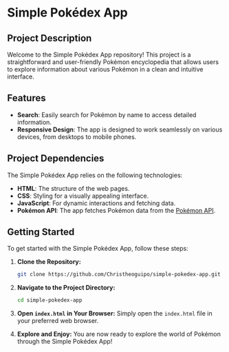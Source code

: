# Simple Pokédex App

## Project Description
Welcome to the Simple Pokédex App repository! This project is a straightforward and user-friendly Pokémon encyclopedia that allows users to explore information about various Pokémon in a clean and intuitive interface.

## Features

- **Search**: Easily search for Pokémon by name to access detailed information.
- **Responsive Design**: The app is designed to work seamlessly on various devices, from desktops to mobile phones.

## Project Dependencies

The Simple Pokédex App relies on the following technologies:

- **HTML**: The structure of the web pages.
- **CSS**: Styling for a visually appealing interface.
- **JavaScript**: For dynamic interactions and fetching data.
- **Pokémon API**: The app fetches Pokémon data from the [Pokémon API](https://pokeapi.co/).

## Getting Started

To get started with the Simple Pokédex App, follow these steps:

1. **Clone the Repository:**
    ```bash
    git clone https://github.com/Christheoguipo/simple-pokedex-app.git
    ```

2. **Navigate to the Project Directory:**
    ```bash
    cd simple-pokedex-app
    ```

3. **Open `index.html` in Your Browser:**
    Simply open the `index.html` file in your preferred web browser.

4. **Explore and Enjoy:**
    You are now ready to explore the world of Pokémon through the Simple Pokédex App!
